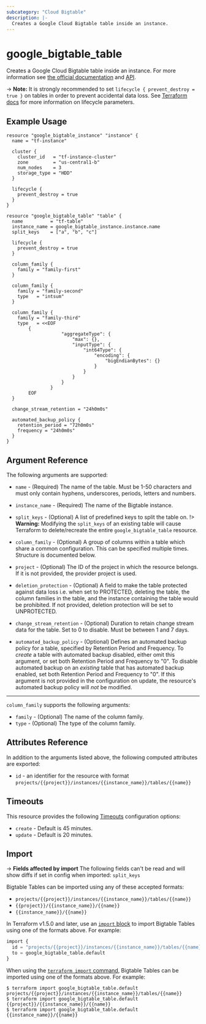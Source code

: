 ```yaml
---
subcategory: "Cloud Bigtable"
description: |-
  Creates a Google Cloud Bigtable table inside an instance.
---
```


# google_bigtable_table

Creates a Google Cloud Bigtable table inside an instance. For more information see
[the official documentation](https://cloud.google.com/bigtable/) and
[API](https://cloud.google.com/bigtable/docs/go/reference).

-> **Note:** It is strongly recommended to set `lifecycle { prevent_destroy = true }`
on tables in order to prevent accidental data loss. See
[Terraform docs](https://www.terraform.io/docs/configuration/resources.html#prevent_destroy)
for more information on lifecycle parameters.


## Example Usage

```hcl
resource "google_bigtable_instance" "instance" {
  name = "tf-instance"

  cluster {
    cluster_id   = "tf-instance-cluster"
    zone         = "us-central1-b"
    num_nodes    = 3
    storage_type = "HDD"
  }

  lifecycle {
    prevent_destroy = true
  }
}

resource "google_bigtable_table" "table" {
  name          = "tf-table"
  instance_name = google_bigtable_instance.instance.name
  split_keys    = ["a", "b", "c"]

  lifecycle {
    prevent_destroy = true
  }

  column_family {
    family = "family-first"
  }

  column_family {
    family = "family-second"
    type   = "intsum"
  }

  column_family {
    family = "family-third"
    type   = <<EOF
        {
					"aggregateType": {
						"max": {},
						"inputType": {
							"int64Type": {
								"encoding": {
									"bigEndianBytes": {}
								}
							}
						}
					}
				}
        EOF
  }

  change_stream_retention = "24h0m0s"

  automated_backup_policy {
    retention_period = "72h0m0s"
    frequency = "24h0m0s"
  }
}
```

## Argument Reference

The following arguments are supported:

* `name` - (Required) The name of the table. Must be 1-50 characters and must only contain hyphens, underscores, periods, letters and numbers.

* `instance_name` - (Required) The name of the Bigtable instance.

* `split_keys` - (Optional) A list of predefined keys to split the table on.
!> **Warning:** Modifying the `split_keys` of an existing table will cause Terraform
to delete/recreate the entire `google_bigtable_table` resource.

* `column_family` - (Optional) A group of columns within a table which share a common configuration. This can be specified multiple times. Structure is documented below.

* `project` - (Optional) The ID of the project in which the resource belongs. If it
    is not provided, the provider project is used.

* `deletion_protection` - (Optional) A field to make the table protected against data loss i.e. when set to PROTECTED, deleting the table, the column families in the table, and the instance containing the table would be prohibited. If not provided, deletion protection will be set to UNPROTECTED.

* `change_stream_retention` - (Optional) Duration to retain change stream data for the table. Set to 0 to disable. Must be between 1 and 7 days.

* `automated_backup_policy` - (Optional) Defines an automated backup policy for a table, specified by Retention Period and Frequency. To _create_ a table with automated backup disabled, either omit this argument, or set both Retention Period and Frequency to "0". To disable automated backup on an _existing_ table that has automated backup enabled, set both Retention Period and Frequency to "0". If this argument is not provided in the configuration on update, the resource's automated backup policy will _not_ be modified.

-----

`column_family` supports the following arguments:

* `family` - (Optional) The name of the column family.
* `type`   - (Optional) The type of the column family.

## Attributes Reference

In addition to the arguments listed above, the following computed attributes are
exported:

* `id` - an identifier for the resource with format `projects/{{project}}/instances/{{instance_name}}/tables/{{name}}`

## Timeouts

This resource provides the following
[Timeouts](https://developer.hashicorp.com/terraform/plugin/sdkv2/resources/retries-and-customizable-timeouts) configuration options:

- `create` - Default is 45 minutes.
- `update` - Default is 20 minutes.

## Import

-> **Fields affected by import** The following fields can't be read and will show diffs if set in config when imported: `split_keys`

Bigtable Tables can be imported using any of these accepted formats:

* `projects/{{project}}/instances/{{instance_name}}/tables/{{name}}`
* `{{project}}/{{instance_name}}/{{name}}`
* `{{instance_name}}/{{name}}`

In Terraform v1.5.0 and later, use an [`import` block](https://developer.hashicorp.com/terraform/language/import) to import Bigtable Tables using one of the formats above. For example:

```tf
import {
  id = "projects/{{project}}/instances/{{instance_name}}/tables/{{name}}"
  to = google_bigtable_table.default
}
```

When using the [`terraform import` command](https://developer.hashicorp.com/terraform/cli/commands/import), Bigtable Tables can be imported using one of the formats above. For example:

```
$ terraform import google_bigtable_table.default projects/{{project}}/instances/{{instance_name}}/tables/{{name}}
$ terraform import google_bigtable_table.default {{project}}/{{instance_name}}/{{name}}
$ terraform import google_bigtable_table.default {{instance_name}}/{{name}}
```


